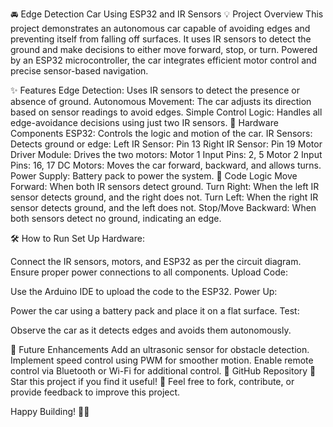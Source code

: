 🚘 Edge Detection Car Using ESP32 and IR Sensors
💡 Project Overview
This project demonstrates an autonomous car capable of avoiding edges and preventing itself from falling off surfaces. It uses IR sensors to detect the ground and make decisions to either move forward, stop, or turn. Powered by an ESP32 microcontroller, the car integrates efficient motor control and precise sensor-based navigation.

✨ Features
Edge Detection: Uses IR sensors to detect the presence or absence of ground.
Autonomous Movement: The car adjusts its direction based on sensor readings to avoid edges.
Simple Control Logic: Handles all edge-avoidance decisions using just two IR sensors.
🔧 Hardware Components
ESP32: Controls the logic and motion of the car.
IR Sensors: Detects ground or edge:
Left IR Sensor: Pin 13
Right IR Sensor: Pin 19
Motor Driver Module: Drives the two motors:
Motor 1 Input Pins: 2, 5
Motor 2 Input Pins: 16, 17
DC Motors: Moves the car forward, backward, and allows turns.
Power Supply: Battery pack to power the system.
📜 Code Logic
Move Forward: When both IR sensors detect ground.
Turn Right: When the left IR sensor detects ground, and the right does not.
Turn Left: When the right IR sensor detects ground, and the left does not.
Stop/Move Backward: When both sensors detect no ground, indicating an edge.

🛠️ How to Run
Set Up Hardware:

Connect the IR sensors, motors, and ESP32 as per the circuit diagram.
Ensure proper power connections to all components.
Upload Code:

Use the Arduino IDE to upload the code to the ESP32.
Power Up:

Power the car using a battery pack and place it on a flat surface.
Test:

Observe the car as it detects edges and avoids them autonomously.


🚀 Future Enhancements
Add an ultrasonic sensor for obstacle detection.
Implement speed control using PWM for smoother motion.
Enable remote control via Bluetooth or Wi-Fi for additional control.
🔗 GitHub Repository
🌟 Star this project if you find it useful!
💬 Feel free to fork, contribute, or provide feedback to improve this project.

Happy Building! 🚗✨
